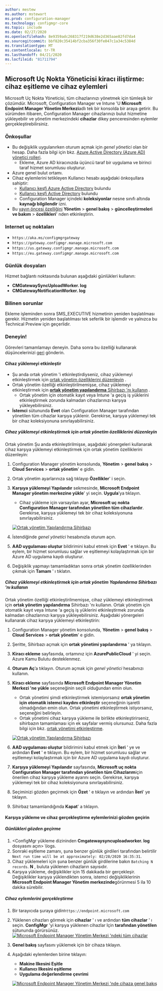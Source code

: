 ```yaml
---
author: mestew
ms.author: mstewart
ms.prod: configuration-manager
ms.technology: configmgr-core
ms.topic: include
ms.date: 02/27/2020
ms.openlocfilehash: 8e9359adc268317f219d638e2d365aae82fd7da4
ms.sourcegitcommit: bbf820c35414bf2cba356f30fe047c1a34c5384d
ms.translationtype: MT
ms.contentlocale: tr-TR
ms.lasthandoff: 04/21/2020
ms.locfileid: "81711794"
---
```

## <a name="microsoft-endpoint-manager-tenant-attach-device-sync-and-device-actions"></a><a name="bkmk_attach"></a>Microsoft Uç Nokta Yöneticisi kiracı iliştirme: cihaz eşitleme ve cihaz eylemleri
<!--3555758 live 3/4/2020-->
Microsoft Uç Nokta Yöneticisi, tüm cihazlarınızı yönetmek için tümleşik bir çözümdür. Microsoft, Configuration Manager ve Intune 'U **Microsoft Endpoint Manager Yönetim Merkezi**adlı tek bir konsolda bir araya getirir. Bu sürümden itibaren, Configuration Manager cihazlarınızı bulut hizmetine yükleyebilir ve yönetim merkezindeki **cihazlar** dikey penceresinden eylemler gerçekleştirebilirsiniz.

### <a name="prerequisites"></a>Önkoşullar

- Bu değişiklik uygulanırken oturum açmak için *genel yönetici* olan bir hesap. Daha fazla bilgi için bkz. [Azure Active Directory (Azure AD) yönetici rolleri](https://docs.microsoft.com/azure/role-based-access-control/rbac-and-directory-admin-roles#azure-ad-administrator-roles).
   - Ekleme, Azure AD kiracınızda üçüncü taraf bir uygulama ve birinci taraf hizmet sorumlusu oluşturur.
- Azure genel bulut ortamı.
- Cihaz eylemlerini tetikleyen Kullanıcı hesabı aşağıdaki önkoşullara sahiptir:
   - [Kullanıcı keşfi Azure Active Directory](../../../../servers/deploy/configure/about-discovery-methods.md#azureaddisc) bulundu
   - [Kullanıcı keşfi Active Directory](../../../../servers/deploy/configure/about-discovery-methods.md#bkmk_aboutUser) bulundu
   - Configuration Manager içindeki **koleksiyonlar** nesne sınıfı altında **kaynağı bilgilendir** izni.
- Bu [yayın öncesi özelliğini](../../../../servers/manage/pre-release-features.md) **Yönetim** > **genel bakış** > **güncelleştirmeleri ve bakım** > **özellikleri**' nden etkinleştirin.

### <a name="internet-endpoints"></a>Internet uç noktaları

- `https://aka.ms/configmgrgateway`
- `https://gateway.configmgr.manage.microsoft.com`
- `https://us.gateway.configmgr.manage.microsoft.com`
- `https://eu.gateway.configmgr.manage.microsoft.com`



### <a name="log-files"></a>Günlük dosyaları
Hizmet bağlantı noktasında bulunan aşağıdaki günlükleri kullanın:

- **CMGatewaySyncUploadWorker. log**
- **CMGatewayNotificationWorker. log** 

### <a name="known-issues"></a>Bilinen sorunlar

Ekleme işleminden sonra SMS_EXECUTIVE hizmetinin yeniden başlatılması gerekir. Hizmetin yeniden başlatılması tek seferlik bir işlemdir ve yalnızca bu Technical Preview için geçerlidir.

### <a name="try-it-out"></a>Deneyin!

Görevleri tamamlamayı deneyin. Daha sonra bu özelliği kullanarak düşüncelerinizi [geri](../../../../understand/find-help.md#product-feedback) gönderin.

#### <a name="enable-device-upload"></a>Cihaz yüklemeyi etkinleştir

- Şu anda ortak yönetim 'i etkinleştirdiyseniz, cihaz yüklemeyi etkinleştirmek için [ortak yönetim özelliklerini düzenleyin](#bkmk_edit) .
- Ortak yönetim özelliği etkinleştirilmemişse, cihaz yüklemeyi etkinleştirmek için [ **ortak yönetim yapılandırma** Sihirbazı 'nı kullanın](#bkmk_config) .
   - Ortak yönetim için otomatik kayıt veya Intune 'a geçiş iş yüklerini etkinleştirmek zorunda kalmadan cihazlarınızı karşıya yükleyebilirsiniz.
- **İstemci** sütununda **Evet** olan Configuration Manager tarafından yönetilen tüm cihazlar karşıya yüklenir. Gerekirse, karşıya yüklemeyi tek bir cihaz koleksiyonuna sınırlayabilirsiniz.   

##### <a name="edit-co-management-properties-to-enable-device-upload"></a><a name="bkmk_edit"></a>Cihaz yüklemeyi etkinleştirmek için ortak yönetim özelliklerini düzenleyin

Ortak yönetim Şu anda etkinleştirilmişse, aşağıdaki yönergeleri kullanarak cihaz karşıya yüklemeyi etkinleştirmek için ortak yönetim özelliklerini düzenleyin:

1. Configuration Manager yönetim konsolunda, **Yönetim** > **genel bakış** > **Cloud Services** > **ortak yönetim**' e gidin.
1. Ortak yönetim ayarlarınıza sağ tıklayıp **Özellikler**' i seçin.
1. **Karşıya yüklemeyi Yapılandır** sekmesinde, **Microsoft Endpoint Manager yönetim merkezine yükle**' yi seçin. **Uygula**’ya tıklayın.
   - Cihaz yükleme için varsayılan ayar, **Microsoft uç nokta Configuration Manager tarafından yönetilen tüm cihazlardır**. Gerekirse, karşıya yüklemeyi tek bir cihaz koleksiyonuna sınırlayabilirsiniz.

   [![Ortak yönetim Yapılandırma Sihirbazı](../../media/3555758-configure-upload.png)](../../media/3555758-configure-upload.png#lightbox)
1. İstendiğinde *genel yönetici* hesabınızla oturum açın.
1. **AAD uygulaması oluştur** bildirimini kabul etmek için **Evet** ' e tıklayın. Bu eylem, bir hizmet sorumlusu sağlar ve eşitlemeyi kolaylaştırmak için bir Azure AD uygulama kaydı oluşturur.
1. Değişiklik yapmayı tamamladıktan sonra ortak yönetim özelliklerinden çıkmak için **Tamam** ' ı tıklatın.


##### <a name="use-the-configure-co-management-wizard-to-enable-device-upload"></a><a name="bkmk_config"></a>Cihaz yüklemeyi etkinleştirmek için ortak yönetim Yapılandırma Sihirbazı 'nı kullanın
Ortak yönetim özelliği etkinleştirilmemişse, cihaz yüklemeyi etkinleştirmek için **ortak yönetim yapılandırma** Sihirbazı 'nı kullanın. Ortak yönetim için otomatik kayıt veya Intune 'a geçiş iş yüklerini etkinleştirmek zorunda kalmadan cihazlarınızı karşıya yükleyebilirsiniz. Aşağıdaki yönergeleri kullanarak cihaz karşıya yüklemeyi etkinleştirin:

1. Configuration Manager yönetim konsolunda, **Yönetim** > **genel bakış** > **Cloud Services** > **ortak yönetim**' e gidin.
1. Şeritte, Sihirbazı açmak için **ortak yönetimi yapılandırma** ' ya tıklayın.
1. **Kiracı ekleme** sayfasında, ortamınız için **AzurePublicCloud** ' yi seçin. Azure Kamu Bulutu desteklenmez.
1. **Oturum Aç**’a tıklayın. Oturum açmak için *genel yönetici* hesabınızı kullanın.
1. **Kiracı ekleme** sayfasında **Microsoft Endpoint Manager Yönetim Merkezi 'ne yükle** seçeneğinin seçili olduğundan emin olun.
   - Ortak yönetimi şimdi etkinleştirmek istemiyorsanız **ortak yönetim için otomatik istemci kaydını etkinleştir** seçeneğinin işaretli olmadığından emin olun. Ortak yönetimi etkinleştirmek istiyorsanız, seçeneğini belirleyin.
   - Ortak yönetimi cihaz karşıya yükleme ile birlikte etkinleştirirseniz, sihirbazın tamamlaması için ek sayfalar vermiş olursunuz. Daha fazla bilgi için bkz. [ortak yönetimi etkinleştirme](../../../../../comanage/how-to-enable.md).

   [![Ortak yönetim Yapılandırma Sihirbazı](../../media/3555758-comanagement-wizard.png)](../../media/3555758-comanagement-wizard.png#lightbox)
1. **AAD uygulaması oluştur** bildirimini kabul etmek için **İleri** ' ye ve ardından **Evet** ' e tıklayın. Bu eylem, bir hizmet sorumlusu sağlar ve eşitlemeyi kolaylaştırmak için bir Azure AD uygulama kaydı oluşturur.
1. **Karşıya yüklemeyi Yapılandır** sayfasında, **Microsoft uç nokta Configuration Manager tarafından yönetilen tüm Cihazlarım**için önerilen cihaz karşıya yükleme ayarını seçin. Gerekirse, karşıya yüklemeyi tek bir cihaz koleksiyonuna sınırlayabilirsiniz.
1. Seçiminizi gözden geçirmek için **Özet** ' e tıklayın ve ardından **İleri**' ye tıklayın.
1. Sihirbaz tamamlandığında **Kapat**' a tıklayın.  


#### <a name="review-your-upload-and-perform-device-actions"></a><a name="bkmk_review"></a>Karşıya yükleme ve cihaz gerçekleştirme eylemlerinizi gözden geçirin

##### <a name="review-logs"></a>Günlükleri gözden geçirme

1. &lt;ConfigMgr yükleme dizininden **Cmgatewaysyncuploadworker. log** dosyasını açın> \logs.
1. Sonraki eşitleme zamanı, şuna benzer günlük girdileri tarafından belirtilir `Next run time will be at approximately: 02/28/2020 16:35:31`.
1. Cihaz yüklemeleri için şuna benzer günlük girdilerine bakın `Batching N records`. **N** , buluta yüklenen cihazların sayısıdır. 
1. Karşıya yükleme, değişiklikler için 15 dakikada bir gerçekleşir. Değişiklikler karşıya yüklendikten sonra, istemci değişikliklerinin **Microsoft Endpoint Manager Yönetim merkezinde**görünmesi 5 ila 10 dakika sürebilir.

##### <a name="perform-device-actions"></a>Cihaz eylemlerini gerçekleştirme

1. Bir tarayıcıda şuraya gidin`https://endpoint.microsoft.com`
1. Yüklenen cihazları görmek için **cihazlar** ' ı ve ardından **tüm cihazlar** ' ı seçin. **ConfigMgr** 'yi karşıya yüklenen cihazlar Için **tarafından yönetilen** sütununda görürsünüz.
   [![Microsoft Endpoint Manager Yönetim Merkezi 'ndeki tüm cihazlar](../../media/3555758-all-devices.png)](../../media/3555758-all-devices.png#lightbox)
1. **Genel bakış** sayfasını yüklemek için bir cihaza tıklayın.
1. Aşağıdaki eylemlerden birine tıklayın:
   - **Makine Ilkesini Eşitle**
   - **Kullanıcı Ilkesini eşitleme**
   - **Uygulama değerlendirme çevrimi**

   [![Microsoft Endpoint Manager Yönetim Merkezi 'nde cihaza genel bakış](../../media/3555758-device-overview-actions.png)](../../media/3555758-device-overview-actions.png#lightbox)